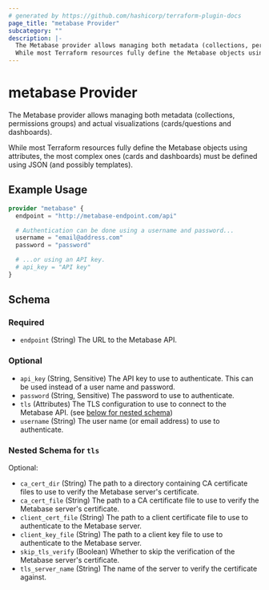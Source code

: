 ```yaml
---
# generated by https://github.com/hashicorp/terraform-plugin-docs
page_title: "metabase Provider"
subcategory: ""
description: |-
  The Metabase provider allows managing both metadata (collections, permissions groups) and actual visualizations (cards/questions and dashboards).
  While most Terraform resources fully define the Metabase objects using attributes, the most complex ones (cards and dashboards) must be defined using JSON (and possibly templates).
---
```


# metabase Provider

The Metabase provider allows managing both metadata (collections, permissions groups) and actual visualizations (cards/questions and dashboards).

While most Terraform resources fully define the Metabase objects using attributes, the most complex ones (cards and dashboards) must be defined using JSON (and possibly templates).

## Example Usage

```terraform
provider "metabase" {
  endpoint = "http://metabase-endpoint.com/api"

  # Authentication can be done using a username and password...
  username = "email@address.com"
  password = "password"

  # ...or using an API key.
  # api_key = "API key"
}
```

<!-- schema generated by tfplugindocs -->
## Schema

### Required

- `endpoint` (String) The URL to the Metabase API.

### Optional

- `api_key` (String, Sensitive) The API key to use to authenticate. This can be used instead of a user name and password.
- `password` (String, Sensitive) The password to use to authenticate.
- `tls` (Attributes) The TLS configuration to use to connect to the Metabase API. (see [below for nested schema](#nestedatt--tls))
- `username` (String) The user name (or email address) to use to authenticate.

<a id="nestedatt--tls"></a>
### Nested Schema for `tls`

Optional:

- `ca_cert_dir` (String) The path to a directory containing CA certificate files to use to verify the Metabase server's certificate.
- `ca_cert_file` (String) The path to a CA certificate file to use to verify the Metabase server's certificate.
- `client_cert_file` (String) The path to a client certificate file to use to authenticate to the Metabase server.
- `client_key_file` (String) The path to a client key file to use to authenticate to the Metabase server.
- `skip_tls_verify` (Boolean) Whether to skip the verification of the Metabase server's certificate.
- `tls_server_name` (String) The name of the server to verify the certificate against.

